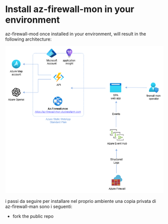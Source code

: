# Install az-firewall-mon in your environment

az-firewall-mod once installed in your environment, will result in the following architecture:

![architecture](./images/architecture.png)

i passi da seguire per installare nel proprio ambiente una copia privata di az-firewall-man sono i seguenti:

* fork the public repo